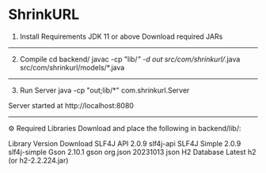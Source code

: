 # ShrinkURL

1. Install Requirements
JDK 11 or above
Download required JARs
-------------------------------------------------------------------------
2. Compile
cd backend/
javac -cp "lib/*" -d out src/com/shrinkurl/*.java src/com/shrinkurl/models/*.java

------------------------------------------------------------------------
3. Run Server
java -cp "out;lib/*" com.shrinkurl.Server

Server started at http://localhost:8080

--------------------------------------------------------------------------------
⚙️ Required Libraries
Download and place the following in backend/lib/:

Library	Version	Download
SLF4J API	2.0.9	slf4j-api
SLF4J Simple	2.0.9	slf4j-simple
Gson	2.10.1	gson
org.json	20231013	json
H2 Database	Latest	h2 (or h2-2.2.224.jar)

